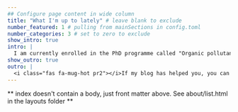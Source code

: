 ```yaml
---
## Configure page content in wide column
title: "What I'm up to lately" # leave blank to exclude
number_featured: 1 # pulling from mainSections in config.toml
number_categories: 3 # set to zero to exclude
show_intro: true
intro: |
  I am currently enrolled in the PhD programme called "Organic pollutants in the medi ambient" at the Department of Analytic Chemistry at University of Barcelona. The title of my dissertation will be something similar to: **"Identification and analysis of sources of contamination in the environment using analytical methods"** R and python and GIS and models and 
show_outro: true
outro: |
  <i class="fas fa-mug-hot pr2"></i>If my blog has helped you, you can [buy me a coffee](https://ko-fi.com/)!
---
```


** index doesn't contain a body, just front matter above.
See about/list.html in the layouts folder **
